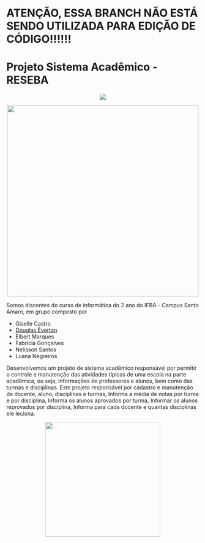 # ATENÇÃO, ESSA BRANCH NÃO ESTÁ SENDO UTILIZADA PARA EDIÇÃO DE CÓDIGO!!!!!!
# Projeto Sistema Acadêmico - RESEBA

<p align="center">
<img src="http://img.shields.io/static/v1?label=STATUS&message=EM%20DESENVOLVIMENTO&color=GREEN&style=for-the-badge"/>
</p>

<div align="center">
<img src="https://user-images.githubusercontent.com/118402631/205662042-fc0ae0a1-0e80-4310-a848-63aab44823ee.png" width="500px" />
</div>


Somos discentes do curso de informática do 2 ano do IFBA - Campus Santo Amaro, em grupo composto por 

- Giselle Castro 
- [Douglas Éverton](https://www.linkedin.com/in/douglaseverton112/)
- Elbert Marques
- Fabrícia Gonçalves
- Nelisson Santos
- Luana Negreiros

Desenvolvemos um projeto de sistema acadêmico responsável por permitir o controle e manutenção das atividades típicas de uma escola na parte acadêmica, ou seja, informações de professores e alunos, bem como das turmas e disciplinas. Este projeto responsável  por  cadastro e manutenção de docente, aluno, disciplinas e turmas, Informa a média de notas por turma e por disciplina, Informa os alunos aprovados por turma, Informar os alunos reprovados por disciplina, Informa para cada docente e quantas disciplinas ele leciona.

<div align="center">
<img src="https://user-images.githubusercontent.com/70817854/205476889-3781a8f7-0a9d-4efb-96a4-9fb4bcd97676.jpeg" width="300px" />
</div>
